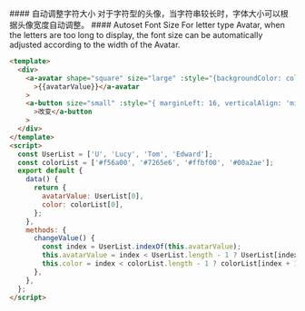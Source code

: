 <cn>
#### 自动调整字符大小
对于字符型的头像，当字符串较长时，字体大小可以根据头像宽度自动调整。
</cn>

<us>
#### Autoset Font Size
For letter type Avatar, when the letters are too long to display, the font size can be automatically adjusted according to the width of the Avatar.
</us>

```html
<template>
  <div>
    <a-avatar shape="square" size="large" :style="{backgroundColor: color, verticalAlign: 'middle'}"
      >{{avatarValue}}</a-avatar
    >
    <a-button size="small" :style="{ marginLeft: 16, verticalAlign: 'middle' }" @click="changeValue"
      >改变</a-button
    >
  </div>
</template>
<script>
  const UserList = ['U', 'Lucy', 'Tom', 'Edward'];
  const colorList = ['#f56a00', '#7265e6', '#ffbf00', '#00a2ae'];
  export default {
    data() {
      return {
        avatarValue: UserList[0],
        color: colorList[0],
      };
    },
    methods: {
      changeValue() {
        const index = UserList.indexOf(this.avatarValue);
        this.avatarValue = index < UserList.length - 1 ? UserList[index + 1] : UserList[0];
        this.color = index < colorList.length - 1 ? colorList[index + 1] : colorList[0];
      },
    },
  };
</script>
```
